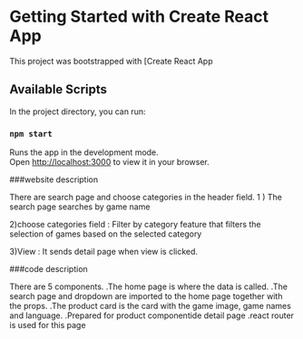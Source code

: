 # Getting Started with Create React App

This project was bootstrapped with [Create React App

## Available Scripts

In the project directory, you can run:

### `npm start`

Runs the app in the development mode.\
Open [http://localhost:3000](http://localhost:3000) to view it in your browser.



###website description

There are search page and choose categories in the header field.
1 ) The search page searches by game name

2)choose categories field  : Filter by category feature that filters the selection of games based on the selected category

3)View : It sends detail page when view is clicked.


###code description

There are 5 components.
.The home page is where the data is called.
.The search page and dropdown are imported to the home page   together with the props.
.The product card is the card with the game image, game names and language.
.Prepared for product componentide detail page .react router is used for this page




